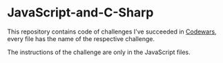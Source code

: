 # JavaScript-and-C-Sharp

This repository contains code of challenges I've succeeded in <a onclick="window.open(this.href,'_blank');return false;" href="https://www.codewars.com" target="_blank">Codewars</a>, every file has the name of the respective challenge.

The instructions of the challenge are only in the JavaScript files.
